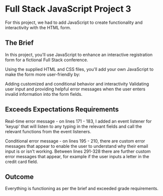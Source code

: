 # Full Stack JavaScript Project 3

For this project, we had to add JavaScript to create functionality and interactivity with the HTML form.

## The Brief
In this project, you'll use JavaScript to enhance an interactive registration form for a fictional Full Stack conference.

Using the supplied HTML and CSS files, you'll add your own JavaScript to make the form more user-friendly by:

Adding customized and conditional behavior and interactivity
Validating user input and providing helpful error messages when the user enters invalid information into the form fields.

## Exceeds Expectations Requirements
Real-time error message - on lines 171 - 183, I added an event listener for 'keyup' that will listen to any typing in the relevant fields and call the relevant functions from the event listeners.

Conditional error message - on lines 195 - 210, there are custom error messages that appear to enable the user to understand why their email input is or isn't working. Between lines 291-328 there are further custom error messages that appear, for example if the user inputs a letter in the credit card field.

## Outcome
Everything is functioning as per the brief and exceeded grade requirements.

